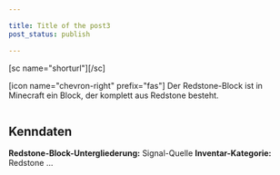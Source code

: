 ```yaml
---

title: Title of the post3
post_status: publish

---
```


<section>
  [sc name="shorturl"][/sc]

  <p class="article_description">[icon name="chevron-right" prefix="fas"] Der Redstone-Block ist in Minecraft ein Block, der komplett aus Redstone besteht.<p>

  <img class="article-image" src="/medien/Grundlagen/Blöcke/Redstone-Block/Screenshot1.png" alt="" />

  <h2>Kenndaten</h2>

  <strong>Redstone-Block-Untergliederung:</strong> Signal-Quelle
  <strong>Inventar-Kategorie:</strong> Redstone ...
</section>